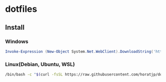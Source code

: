 # dotfiles

## Install

### Windows

```powershell
Invoke-Expression (New-Object System.Net.WebClient).DownloadString('https://raw.githubusercontent.com/horatjp/dotfiles/main/setup.ps1')
```

### Linux(Debian, Ubuntu, WSL)

```bash
/bin/bash -c "$(curl -fsSL https://raw.githubusercontent.com/horatjp/dotfiles/main/setup.sh)"
```
